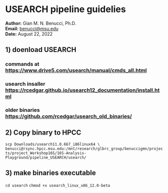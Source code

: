 # USEARCH pipeline guidelies

**Author:** Gian M. N. Benucci, Ph.D.  
**Email:** [benucci@msu.edu](mailto:benucci@msu.edu)  
**Date:** August 22, 2022

## 1) doenload USEARCH
### commands at  https://www.drive5.com/usearch/manual/cmds_all.html
### usearch insaller https://rcedgar.github.io/usearch12_documentation/install.html
### older binaries https://github.com/rcedgar/usearch_old_binaries/
## 2) Copy binary to HPCC
`scp Downloads/usearch11.0.667_i86linux64 \
	benucci@rsync.hpcc.msu.edu:/mnt/research/glbrc_group/benuccigmn/projects/project_Workshop16S/16S-Analysis-Playground/pipeline_USEARCH/usearch/`
## 3) make binaries executable
`cd usearch`
`chmod +x usearch_linux_x86_12.0-beta`


